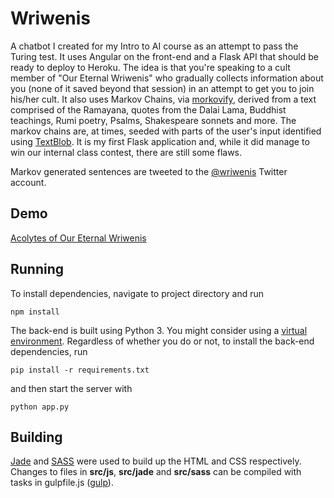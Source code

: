 Wriwenis
=======
A chatbot I created for my Intro to AI course as an attempt to pass the Turing test. It uses Angular on the front-end and a Flask API that should be ready to deploy to Heroku. The idea is that you're speaking to a cult member of "Our Eternal Wriwenis" who gradually collects information about you (none of it saved beyond that session) in an attempt to get you to join his/her cult. It also uses Markov Chains, via [morkovify](https://github.com/jsvine/markovify), derived from a text comprised of the Ramayana, quotes from the Dalai Lama, Buddhist teachings, Rumi poetry, Psalms, Shakespeare sonnets and more. The markov chains are, at times, seeded with parts of the user's input identified using [TextBlob](https://textblob.readthedocs.io/en/dev/). It is my first Flask application and, while it did manage to win our internal class contest, there are still some flaws.

Markov generated sentences are tweeted to the [@wriwenis](https://twitter.com/wriwenis) Twitter account.

Demo
----
[Acolytes of Our Eternal Wriwenis](http://torrankaleke.com/wriwenis/#/home/)

Running
--------
To install dependencies, navigate to project directory and run
```
npm install
```

The back-end is built using Python 3. You might consider using a [virtual environment](http://docs.python-guide.org/en/latest/dev/virtualenvs/). Regardless of whether you do or not, to install the back-end dependencies, run
```
pip install -r requirements.txt
```
and then start the server with
```
python app.py
```

Building
--------
[Jade](https://www.npmjs.com/package/jade) and [SASS](http://sass-lang.com/) were used to build up the HTML and CSS respectively. Changes to files in __src/js__, __src/jade__ and __src/sass__ can be compiled with tasks in gulpfile.js ([gulp](http://gulpjs.com/)).
